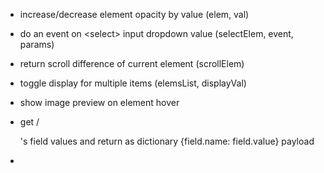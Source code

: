 - increase/decrease element opacity by value (elem, val)

- do an event on \<select\> input dropdown value (selectElem, event, params)

- return scroll difference of current element (scrollElem)

- toggle display for multiple items (elemsList, displayVal)

- show image preview on element hover

- get /<form/>'s field values and return as dictionary {field.name: field.value} payload

- 